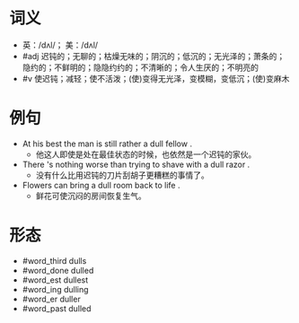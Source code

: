 # 词义
- 英：/dʌl/； 美：/dʌl/
- #adj 迟钝的；无聊的；枯燥无味的；阴沉的；低沉的；无光泽的；萧条的；隐约的；不鲜明的；隐隐约约的；不清晰的；令人生厌的；不明亮的
- #v 使迟钝；减轻；使不活泼；(使)变得无光泽，变模糊，变低沉；(使)变麻木
# 例句
- At his best the man is still rather a dull fellow .
	- 他这人即使是处在最佳状态的时候，也依然是一个迟钝的家伙。
- There 's nothing worse than trying to shave with a dull razor .
	- 没有什么比用迟钝的刀片刮胡子更糟糕的事情了。
- Flowers can bring a dull room back to life .
	- 鲜花可使沉闷的房间恢复生气。
# 形态
- #word_third dulls
- #word_done dulled
- #word_est dullest
- #word_ing dulling
- #word_er duller
- #word_past dulled
